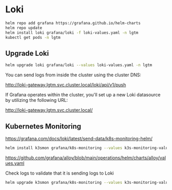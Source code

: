 # Loki

```bash
helm repo add grafana https://grafana.github.io/helm-charts
helm repo update
helm install loki grafana/loki -f loki-values.yaml -n lgtm
kubectl get pods -n lgtm
```

## Upgrade Loki

```bash
helm upgrade loki grafana/loki --values loki-values.yaml -n lgtm
```

You can send logs from inside the cluster using the cluster DNS:

http://loki-gateway.lgtm.svc.cluster.local/loki/api/v1/push

If Grafana operates within the cluster, you'll set up a new Loki datasource by utilizing the following URL:

http://loki-gateway.lgtm.svc.cluster.local/

## Kubernetes Monitoring

https://grafana.com/docs/loki/latest/send-data/k8s-monitoring-helm/

```bash
helm install k3smon grafana/k8s-monitoring --values k3s-monitoring-values.yml -n lgtm
```

https://github.com/grafana/alloy/blob/main/operations/helm/charts/alloy/values.yaml

Check logs to validate that it is sending logs to Loki

```bash
helm upgrade k3smon grafana/k8s-monitoring --values k3s-monitoring-values.yml -n lgtm
```
